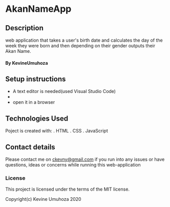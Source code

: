 # AkanNameApp


## Description
web application that takes a user's birth date and calculates the day of the week they were born and then depending on their gender outputs their Akan Name.

#### By **KevineUmuhoza**

## Setup instructions
* A text editor is needed(used Visual Studio Code)
* 
* open it in a browser


## Technologies Used
Poject is created with:
 . HTML
 . CSS
 . JavaScript

## Contact details
Please contact me on ckevny@gmail.com if you run into any issues or have questions, ideas or concerns while running this web-application 

### License
This project is licensed under the terms of the MIT license.

Copyright(c) Kevine Umuhoza 2020